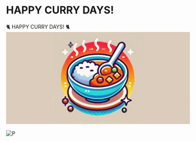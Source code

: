 # HAPPY CURRY DAYS!

🐈 HAPPY CURRY DAYS!
 🐈
![](/images/curry_everyday_wide1.png)

![P](https://cdn.profile-image.st-hatena.com/users/curryoki/profile.png)

